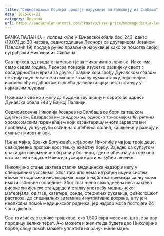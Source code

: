 ```yaml
---
title: "Седмогодишња Леонора продаје наруквице за Николију из Силбаша"
date: 2025-07-21
category: Друштво
url: https://backapalankavesti.com/drustvo/nase-price/sedmogodisnja-leonora-prodaje-narukvice-za-nikoliju/
---
```


БАЧКА ПАЛАНКА – Испред куће у Дунавској обали број 243, данас (19.07.) до 20 часова, седмогодишња Леонора са другарицом Јованом Павловић (9) продаје ручно прављене наруквице како би помогла својој суграђанки Николији из Силбаша.

Сав приход од продаје намењен је за Николинино лечење. Иако има само седам година, Леонора показује изузетно развијену свест о солидарности и бризи за друге. Грађани који прођу Дунавском обалом не крију одушевљење и похвале за малу хуманитарку, која својом искреношћу и добротом подсећа да велика срца често станују у најмањим људима.

Позивамо све који могу да подрже ову акцију и сврате до адресе Дунавска обала 243 у Бачкој Паланци.

Седмомесечна Николија Козарев из Силбаша се бори са тешком дијагнозом, Едвардсовим синдромом, односно тризомијом 18, ретким хромозомским поремећајем који карактеришу многи здравствени проблеми, укључујући озбиљна оштећења органа, кашњење у развоју и смањен животни век.

Њена мајка, Бранка Богуновић, која осим Николије има још троје деце, свакодневно пролази кроз тешку животну борбу. Заједно са супругом сваки дан наизменично борави у болници, где се обучавају за све оно што их чека када се Николија ускоро врати на кућно лечење.

Николијино стање захтева стални медицински надзор и негу у специјалним условима. Због тога што нема изграђен имуни систем, веома је подложна инфекцијама, када и најблажа прехлада за њу може имати озбиљне последице. Због тога њена свакодневна нега захтева високе хигијенске стандарде и сталну употребу медицинског материјала, од газе, катетера, сонде, стерилних рукавица, физиолошког раствора, до специјалних витамина и нутритивне дохране, а ту је и неопходна помоћ медицинског радника, јер надзор мора постојати 24 часа дневно.

Све то изискује велике трошкове, око 1.500 евра месечно, што је за ову породицу велики терет. Ако можете и желите да будете део Николијине борбе, своју помоћ можете уплатити на рачун њене мајке:

